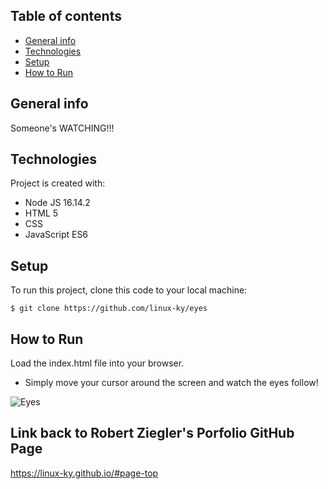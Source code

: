 ## Table of contents
* [General info](#general-info)
* [Technologies](#technologies)
* [Setup](#setup)
* [How to Run](#how-to-run)

## General info
Someone's WATCHING!!!
	
## Technologies
Project is created with:
* Node JS 16.14.2
* HTML 5
* CSS
* JavaScript ES6
	
## Setup
To run this project, clone this code to your local machine:
```
$ git clone https://github.com/linux-ky/eyes
```

## How to Run
Load the index.html file into your browser.
* Simply move your cursor around the screen and watch the eyes follow!

![Eyes](images/Pacman_game.png?raw=true "Eyes")

## Link back to Robert Ziegler's Porfolio GitHub Page
https://linux-ky.github.io/#page-top


